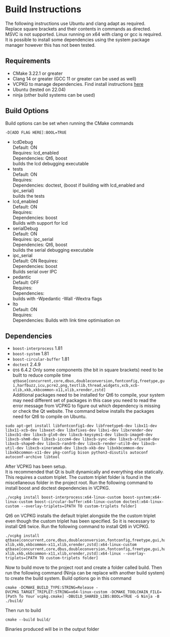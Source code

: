 # Build Instructions

The following instructions use Ubuntu and clang adapt as required.  
Replace square brackets and their contents in commands as directed.  
MSVC is not supported. Linux running on x64 with clang or gcc is required.  
It is possible to install some dependencies using the system package manager however this has not been tested.

## Requirements
- CMake 3.22.1 or greater
- Clang 14 or greater (GCC 11 or greater can be used as well) 
- VCPKG to manage dependencies. Find install instructions [here](https://github.com/microsoft/vcpkg)
- Ubuntu (tested on 22.04)
- ninja (other build systems can be used)

## Build Options
Build options can be set when running the CMake commands
```
-D[ADD FLAG HERE]:BOOL=TRUE
```
- lcdDebug  
    Default: ON  
    Requires: lcd_enabled  
    Dependencies: Qt6, boost  
    builds the lcd debugging executable
- tests  
    Default: ON  
    Requires:  
    Dependencies: doctest, (boost if building with lcd_enabled and ipc_serial)  
    builds the tests
- lcd_enabled  
    Default: ON  
    Requires:  
    Dependencies: boost  
    Builds with support for lcd  
- serialDebug  
    Default: ON  
    Requires: ipc_serial  
    Dependencies: Qt6, boost  
    builds the serial debugging executable  
- ipc_serial  
    Default: ON
    Requires:  
    Dependencies: boost  
    Builds serial over IPC
- pedantic  
    Default: OFF  
    Requires:  
    Dependencies:  
    builds with -Wpedantic -Wall -Wextra flags
- lto  
    Default: ON  
    Requires:  
    Dependencies:
    Builds with  link time optimisation on

##  Dependencies
 - `boost-interprocess` 1.81
 - `boost-system` 1.81
 - `boost-circular-buffer` 1.81
 - `doctest` 2.4.9
 - `Qt6` 6.4.2 Only some components (the bit in square brackets) need to be built to reduce compile time
  `qtbase[concurrent,core,dbus,doubleconversion,fontconfig,freetype,gui,harfbuzz,icu,pcre2,png,testlib,thread,widgets,xcb,xcb-xlib,xkb,xkbcommon-x11,xlib,xrender,zstd]`   
  Additional packages need to be installed for Qt6 to compile, your system may need different set of packages in this case you need to read the error message from VCPKG to figure out which dependency is missing or check the Qt website. The command below installs the packages need for Qt6 to compile on Ubuntu.

 ```
 sudo apt-get install libfontconfig1-dev libfreetype6-dev libx11-dev libx11-xcb-dev libxext-dev libxfixes-dev libxi-dev libxrender-dev libxcb1-dev libxcb-glx0-dev libxcb-keysyms1-dev libxcb-image0-dev libxcb-shm0-dev libxcb-icccm4-dev libxcb-sync-dev libxcb-xfixes0-dev libxcb-shape0-dev libxcb-randr0-dev libxcb-render-util0-dev libxcb-util-dev libxcb-xinerama0-dev libxcb-xkb-dev libxkbcommon-dev libxkbcommon-x11-dev pkg-config bison python3-disutils autoconf autoconf-archive libtool 
 ```

After VCPKG has been setup.  
It is recommended that Qt is built dynamically and everything else statically. This requires a custom triplet. The custom triplet folder is found in the miscellaneous folder in the project root. Run the following command to install boost and doctest dependencies in VCPKG.

```
./vcpkg install boost-interprocess:x64-linux-custom boost-system:x64-linux-custom boost-circular-buffer:x64-linux-custom doctest:x64-linux-custom --overlay-triplets=[PATH TO custom-triplets folder]
```

Qt6 on VCPKG installs the default triplet alongside the the custom triplet even though the custom triplet has been specified. So it is necessary to install Qt6 twice. Run the following command to install Qt6 in VCPKG.
```
./vcpkg install qtbase[concurrent,core,dbus,doubleconversion,fontconfig,freetype,gui,harfbuzz,icu,pcre2,png,testlib,thread,widgets,xcb,xcb-xlib,xkb,xkbcommon-x11,xlib,xrender,zstd]:x64-linux-custom qtbase[concurrent,core,dbus,doubleconversion,fontconfig,freetype,gui,harfbuzz,icu,pcre2,png,testlib,thread,widgets,xcb,xcb-xlib,xkb,xkbcommon-x11,xlib,xrender,zstd]:x64-linux --overlay-triplets=[PATH TO custom-triplets folder]
```

Now to build move to the project root and create a folder called build. Then run the following command (Ninja can be replace with another build system) to create the build system.
Build options go in this command  
```
cmake -DCMAKE_BUILD_TYPE:STRING=Release -DVCPKG_TARGET_TRIPLET:STRING=x64-linux-custom -DCMAKE_TOOLCHAIN_FILE=[Path To Your vcpkg.cmake] -DBUILD_SHARED_LIBS:BOOL=TRUE -G Ninja -B ./build/
```
Then run to build
```
cmake --build build/
```

Binaries produced will be in the output folder
